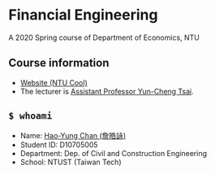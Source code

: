 # Financial Engineering

A 2020 Spring course of Department of Economics, NTU

## Course information

- [Website (NTU Cool)](https://cool.ntu.edu.tw/courses/1195)
- The lecturer is [Assistant Professor Yun-Cheng Tsai](https://peculab.org).

## `$ whoami`

- Name: [Hao-Yung Chan (詹皓詠)](https://katrina.tw)
- Student ID: D10705005
- Department: Dep. of Civil and Construction Engineering
- School: NTUST (Taiwan Tech)
